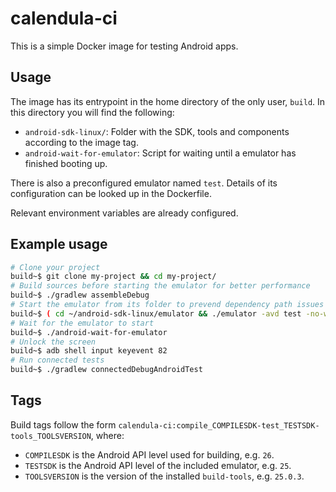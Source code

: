 # calendula-ci

This is a simple Docker image for testing Android apps.

## Usage

The image has its entrypoint in the home directory of the only user, `build`.
In this directory you will find the following:

* `android-sdk-linux/`: Folder with the SDK, tools and components according to the image tag.
* `android-wait-for-emulator`: Script for waiting until a emulator has finished booting up.

There is also a preconfigured emulator named `test`. Details of its configuration can be looked up in the Dockerfile.

Relevant environment variables are already configured.

## Example usage

```bash
# Clone your project
build~$ git clone my-project && cd my-project/
# Build sources before starting the emulator for better performance
build~$ ./gradlew assembleDebug
# Start the emulator from its folder to prevend dependency path issues
build~$ ( cd ~/android-sdk-linux/emulator && ./emulator -avd test -no-window -no-audio & )
# Wait for the emulator to start
build~$ ./android-wait-for-emulator
# Unlock the screen
build~$ adb shell input keyevent 82
# Run connected tests
build~$ ./gradlew connectedDebugAndroidTest
```

## Tags
Build tags follow the form `calendula-ci:compile_COMPILESDK-test_TESTSDK-tools_TOOLSVERSION`, where:

* `COMPILESDK` is the Android API level used for building, e.g. `26`.
* `TESTSDK` is the Android API level of the included emulator, e.g. `25`.
* `TOOLSVERSION` is the version of the installed `build-tools`, e.g. `25.0.3`.